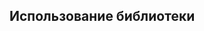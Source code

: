 
## Использование библиотеки

<CardGrid>
  <Card
    title="Getting Updates"
    details="Currently, the framework mainly supports two different methods..."
    href="/guide/getting-updates"
    icon="📄"
  />
  <Card
    title="Sending Requests"
    details="The framework creates a 1:1 mapping of the methods..."
    href="/guide/sending-requests"
    icon="📄"
  />
  <Card
    title="Handlers"
    details="Concept of handlers and how to use them."
    href="/guide/handlers"
    icon="📄"
  />
  <Card
    title="Middleware"
    details="In the framework context, any handler is like a link of chain, so ..."
    href="/guide/middleware"
    icon="📄"
  />
</CardGrid>
